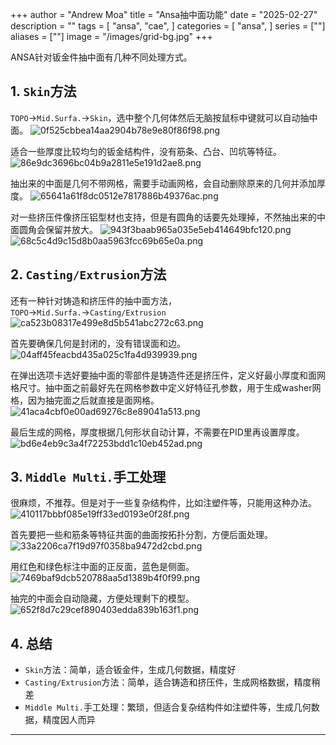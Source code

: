+++
author = "Andrew Moa"
title = "Ansa抽中面功能"
date = "2025-02-27"
description = ""
tags = [
    "ansa",
    "cae",
]
categories = [
    "ansa",
]
series = [""]
aliases = [""]
image = "/images/grid-bg.jpg"
+++

ANSA针对钣金件抽中面有几种不同处理方式。

## 1. `Skin`方法

`TOPO`→`Mid.Surfa.`→`Skin`，选中整个几何体然后无脑按鼠标中键就可以自动抽中面。
![0f525cbbea14aa2904b78e9e80f86f98.png](./images/0f525cbbea14aa2904b78e9e80f86f98.png)

适合一些厚度比较均匀的钣金结构件，没有筋条、凸台、凹坑等特征。
![86e9dc3696bc04b9a2811e5e191d2ae8.png](./images/86e9dc3696bc04b9a2811e5e191d2ae8.png)

抽出来的中面是几何不带网格，需要手动画网格，会自动删除原来的几何并添加厚度。
![65641a61f8dc0512e7817886b49376ac.png](./images/65641a61f8dc0512e7817886b49376ac.png)

对一些挤压件像挤压铝型材也支持，但是有圆角的话要先处理掉，不然抽出来的中面圆角会保留并放大。
![943f3baab965a035e5eb414649bfc120.png](./images/943f3baab965a035e5eb414649bfc120.png)
![68c5c4d9c15d8b0aa5963fcc69b65e0a.png](./images/68c5c4d9c15d8b0aa5963fcc69b65e0a.png)

## 2. `Casting/Extrusion`方法

还有一种针对铸造和挤压件的抽中面方法，`TOPO`→`Mid.Surfa.`→`Casting/Extrusion`
![ca523b08317e499e8d5b541abc272c63.png](./images/ca523b08317e499e8d5b541abc272c63.png)

首先要确保几何是封闭的，没有错误面和边。
![04aff45feacbd435a025c1fa4d939939.png](./images/04aff45feacbd435a025c1fa4d939939.png)

在弹出选项卡选好要抽中面的零部件是铸造件还是挤压件，定义好最小厚度和面网格尺寸。抽中面之前最好先在网格参数中定义好特征孔参数，用于生成washer网格，因为抽完面之后就直接是面网格。
![41aca4cbf0e00ad69276c8e89041a513.png](./images/41aca4cbf0e00ad69276c8e89041a513.png)

最后生成的网格，厚度根据几何形状自动计算，不需要在PID里再设置厚度。
![bd6e4eb9c3a4f72253bdd1c10eb452ad.png](./images/bd6e4eb9c3a4f72253bdd1c10eb452ad.png)

## 3. `Middle Multi.`手工处理

很麻烦，不推荐。但是对于一些复杂结构件，比如注塑件等，只能用这种办法。
![410117bbbf085e19ff33ed0193e0f28f.png](./images/410117bbbf085e19ff33ed0193e0f28f.png)

首先要把一些和筋条等特征共面的曲面按拓扑分割，方便后面处理。
![33a2206ca7f19d97f0358ba9472d2cbd.png](./images/33a2206ca7f19d97f0358ba9472d2cbd.png)

用红色和绿色标注中面的正反面，蓝色是侧面。
![7469baf9dcb520788aa5d1389b4f0f99.png](./images/7469baf9dcb520788aa5d1389b4f0f99.png)

抽完的中面会自动隐藏，方便处理剩下的模型。
![652f8d7c29cef890403edda839b163f1.png](./images/652f8d7c29cef890403edda839b163f1.png)

## 4. 总结

- `Skin`方法：简单，适合钣金件，生成几何数据，精度好
- `Casting/Extrusion`方法：简单，适合铸造和挤压件，生成网格数据，精度稍差
- `Middle Multi.`手工处理：繁琐，但适合复杂结构件如注塑件等，生成几何数据，精度因人而异

---

